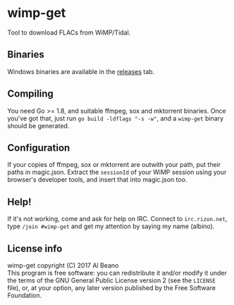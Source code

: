 # wimp-get

Tool to download FLACs from WiMP/Tidal.

## Binaries

Windows binaries are available in the [releases](https://git.fuwafuwa.moe/albino/wimp-get/releases) tab.

## Compiling

You need Go >= 1.8, and suitable ffmpeg, sox and mktorrent binaries. Once you've got that, just run `go build -ldflags "-s -w"`, and a `wimp-get` binary should be generated.

## Configuration

If your copies of ffmpeg, sox or mktorrent are outwith your path, put their paths in magic.json. Extract the `sessionId` of your WiMP session using your browser's developer tools, and insert that into magic.json too.

## Help!

If it's not working, come and ask for help on IRC. Connect to `irc.rizon.net`, type `/join #wimp-get` and get my attention by saying my name (albino).

## License info

wimp-get copyright (C) 2017 Al Beano  
This program is free software: you can redistribute it and/or modify it under the terms of the GNU General Public License version 2 (see the `LICENSE` file), or, at your option, any later version published by the Free Software Foundation.
